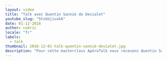 ```yaml
---
layout: video
title: "Talk avec Quentin Sannié de Devialet"
youtube_slug: "5txkUjiuxkA"
date: 01-12-2016
author: cedric
locale: "fr"
labels:
  - talk
thumbnail: 2016-12-01-talk-quentin-sannié-devialet.jpg
description: "Pour cette masterclass ApéroTalk nous recevons Quentin Sannié,  CEO et co-fondateur de Devialet, la start up la plus primée au monde pour l'excellence de ses innovations dans le son !"
---
```

